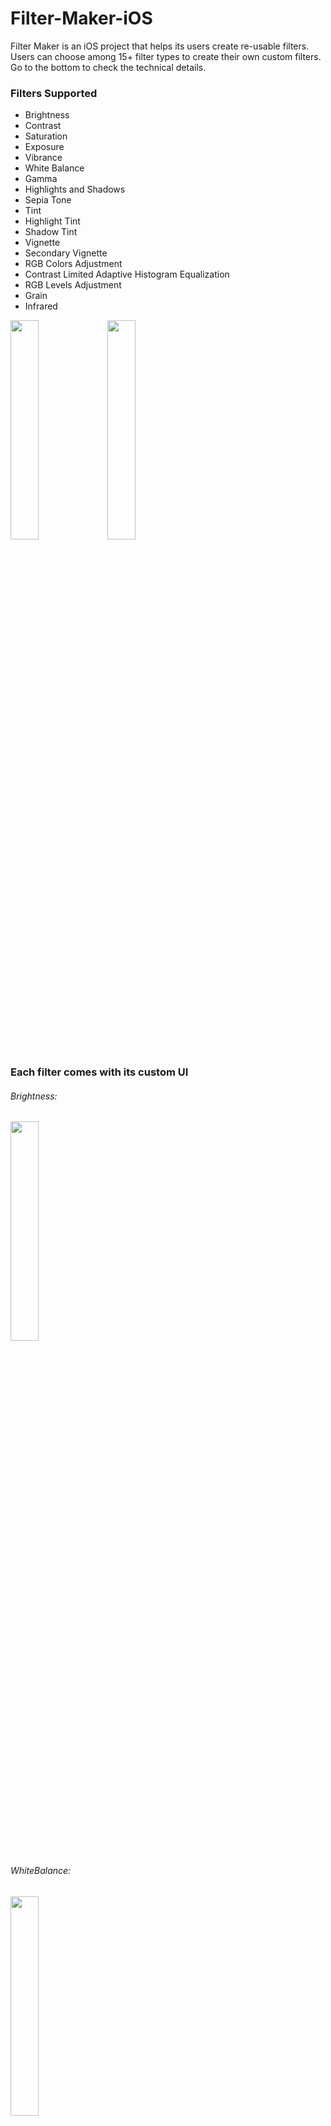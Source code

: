 # Filter-Maker-iOS
Filter Maker is an iOS project that helps its users create re-usable filters. Users can choose among 15+ filter types to create their own custom filters.
Go to the bottom to check the technical details.

### Filters Supported
- Brightness
- Contrast
- Saturation
- Exposure
- Vibrance
- White Balance
- Gamma
- Highlights and Shadows
- Sepia Tone
- Tint
- Highlight Tint
- Shadow Tint
- Vignette
- Secondary Vignette
- RGB Colors Adjustment
- Contrast Limited Adaptive Histogram Equalization
- RGB Levels Adjustment
- Grain
- Infrared

<img src="https://user-images.githubusercontent.com/59789023/200592001-75925a99-eca4-4b71-8cc5-c2045373a720.jpeg" width="30%">  <img src="https://user-images.githubusercontent.com/59789023/200593904-c1edf98f-48e6-47f9-8d4c-33a1146e9a52.jpeg" width="30%">


### Each filter comes with its custom UI

###### Brightness:
<img src="https://user-images.githubusercontent.com/59789023/207395325-81656fcd-1803-4337-aa4e-6f9711c65ce5.png" width="30%">

###### WhiteBalance:
<img src="https://user-images.githubusercontent.com/59789023/207395625-c281f4de-902e-42c9-af29-a02ddaddf643.png" width="30%">


###### Tint:
<img src="https://user-images.githubusercontent.com/59789023/207395770-4830d60c-bf99-4abd-b30f-60a983763209.png" width="30%">

###### Vignette:
<img src="https://user-images.githubusercontent.com/59789023/207395781-90e89ee0-df9e-4cc9-9497-69f931ee68d8.png" width="30%">

###### RGB Colors Adjustment:
<img src="https://user-images.githubusercontent.com/59789023/207395796-84efe7db-548d-4796-8aa5-3e751912eab6.png" width="30%">


###### CLAHE:
<img src="https://user-images.githubusercontent.com/59789023/207395817-c15a595f-2501-4126-b412-f54421945ba3.png" width="30%">


###### RGBLevelsAdjustment
<img src="https://user-images.githubusercontent.com/59789023/207395834-bab65f0b-3721-4a98-8f1a-babc2b4b6d75.png" width="30%"> <img src="https://user-images.githubusercontent.com/59789023/207395855-e003ee54-f66c-456f-8b38-5108bb5e8100.png" width="30%">


### Other Features
###### Filters can be shared between users
- Users can share their filters by clicking Copy Filter To Clipboard method. This method copies the filter as JSON data. Users that want to import the filter can copy the json data and use import feature of the app to copy filter.

<img src="https://user-images.githubusercontent.com/59789023/207396795-3184e0a1-1d3e-4cf1-9b3b-980ba9922085.png" width="30%"> <img src="https://user-images.githubusercontent.com/59789023/207396834-cd96fa5a-24fe-413e-bbdc-f92ae9700639.png" width="30%">


###### User can use their filter to filter any photo in their library and can save the filtered photo to their library.
<img src="https://user-images.githubusercontent.com/59789023/207396988-5a047bbe-11d0-4346-9dfc-34e5def94231.png" width="30%">


### Technical Details
  This project is mostly implemented using Swift programming language and SwiftUI library. For implementing filters, MetalPetal library was used. Some custom filters were created using Metal programming language. This project follows MVVM architecture standards, each screen comes with its ViewModel.
 
###### Some of the Other Concepts in This Project
- Permission Handling (For accessing and writing to PhotosLibrary)
- Creating custom views from scratch
- Codable protocol, saving filters as JSON to internal storage
  

